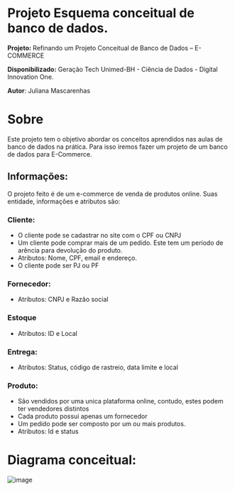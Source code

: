 # Projeto Esquema conceitual de banco de dados.

**Projeto:** Refinando um Projeto Conceitual de Banco de Dados – E-COMMERCE
  
**Disponibilizado:** Geração Tech Unimed-BH - Ciência de Dados - Digital Innovation One.
  
 **Autor**: Juliana Mascarenhas

# Sobre 

Este projeto tem o objetivo abordar os conceitos aprendidos nas aulas de banco de dados na prática. Para isso iremos fazer um projeto de um banco de dados para E-Commerce.

## Informações: 

O projeto feito é de um e-commerce de venda de produtos online. Suas entidade, informações e atributos são:

### Cliente: 
* O cliente pode se cadastrar no site com o CPF ou CNPJ 
* Um cliente pode comprar mais de um pedido. Este tem um período de arência para devolução do produto.
* Atributos: Nome, CPF, email e endereço.
* O cliente pode ser PJ ou PF

### Fornecedor:
* Atributos: CNPJ e Razão social

### Estoque
* Atributos: ID e Local 

### Entrega:
* Atributos: Status, código de rastreio, data limite e local

### Produto: 
* São vendidos por uma unica plataforma online, contudo, estes podem ter vendedores distintos
* Cada produto possui apenas um fornecedor
* Um pedido pode ser composto por um ou mais produtos.
* Atributos: Id e status

# Diagrama conceitual: 
![image](https://user-images.githubusercontent.com/84606803/222935630-745203c8-8575-4c73-9552-17f813795796.png)




